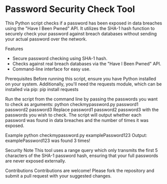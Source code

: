 # Password Security Check Tool
This Python script checks if a password has been exposed in data breaches using the "Have I Been Pwned" API. It utilizes the SHA-1 hash function to securely check your password against breach databases without sending your actual password over the network.

Features
- Secure password checking using SHA-1 hash.
- Checks against real breach databases via the "Have I Been Pwned" API.
- Command-line interface for easy use.

Prerequisites
Before running this script, ensure you have Python installed on your system. Additionally, you'll need the requests module, which can be installed via pip:
pip install requests

Run the script from the command line by passing the passwords you want to check as arguments:
python checkmypassword.py password1 password2 password3
Replace password1 password2 password3 with the passwords you wish to check. The script will output whether each password was found in data breaches and the number of times it was exposed.

Example
python checkmypassword.py examplePassword123
Output:
examplePassword123 was found 3 times!

Security Note
This tool uses a range query which only transmits the first 5 characters of the SHA-1 password hash, ensuring that your full passwords are never exposed externally.

Contributions
Contributions are welcome! Please fork the repository and submit a pull request with your suggested changes.




